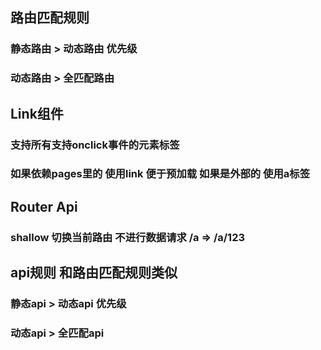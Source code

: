 ## 路由匹配规则

### 静态路由 > 动态路由 优先级
### 动态路由 >  全匹配路由

## Link组件

### 支持所有支持onclick事件的元素标签

### 如果依赖pages里的 使用link 便于预加载 如果是外部的 使用a标签

## Router Api

### shallow 切换当前路由 不进行数据请求 /a => /a/123

## api规则 和路由匹配规则类似
### 静态api > 动态api 优先级
### 动态api >  全匹配api